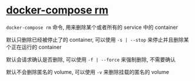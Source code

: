 # [docker-compose rm](https://docs.docker.com/compose/reference/rm/)

`docker-compose rm` 命令, 用来删除某个或者所有的 service 中的 container

默认只删除已经被停止了的 container, 可以使用 `-s | --stop` 来停止并且删除某个正在运行的 container

默认会请求确认是否删除, 可以使用 `-f | --force` 来强制删除, 不需要确认

默认不会删除匿名的 volume, 可以使用 `-v` 来删除挂载的匿名的 volume
